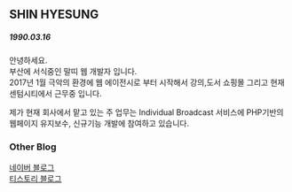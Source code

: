 ## SHIN HYESUNG
##### 1990.03.16
안녕하세요. <br>
부산에 서식중인 말띠 웹 개발자 입니다. <br>
2017년 1월 극악의 환경에 웹 에이전시로 부터 시작해서 강의,도서 쇼핑몰 그리고 현재 센텀시티에서 근무중 입니다.<br>

제가 현재 회사에서 맡고 있는 주 업무는 Individual Broadcast 서비스에 PHP기반의 웹페이지 유지보수, 신규기능 개발에 참여하고 있습니다.


### Other Blog

[네이버 블로그](https://blog.naver.com/songskysun) <br>
[티스토리 블로그](https://sinjobs.tistory.com) 